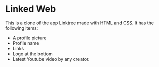 # Linked Web

This is a clone of the app Linktree made with HTML and CSS. It has the following items:
- A profile picture
- Profile name
- Links
- Logo at the bottom
- Latest Youtube video by any creator.
